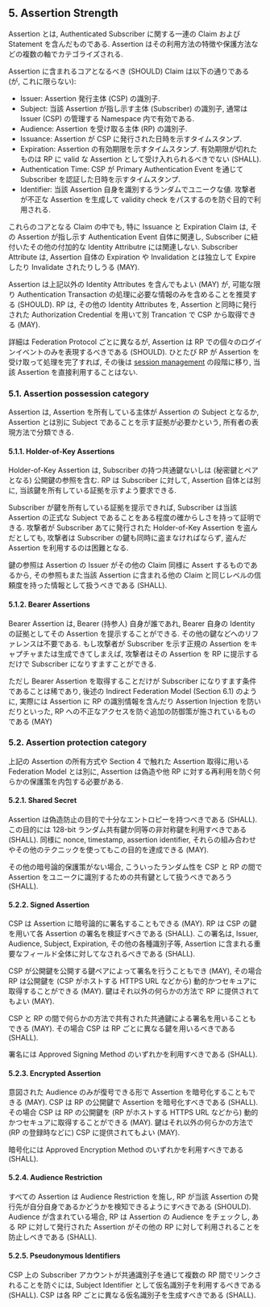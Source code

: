 <a name="sec5"></a>

## 5. Assertion Strength

Assertion とは, Authenticated Subscriber に関する一連の Claim および Statement を含んだものである.
Assertion はその利用方法の特徴や保護方法などの複数の軸でカテゴライズされる.

<!-- An assertion contains a set of claims or statements about an authenticated subscriber. Assertions can be categorized along multiple orthogonal dimensions, including the characteristics of using the assertion or the protections on the assertion itself. -->

Assertion に含まれるコアとなるべき (SHOULD) Claim は以下の通りである (が, これに限らない):

<!-- The core set of claims inside an assertion SHOULD include (but is not limited to): -->

- Issuer: Assertion 発行主体 (CSP) の識別子.
- Subject: 当該 Assertion が指し示す主体 (Subscriber) の識別子, 通常は Issuer (CSP) の管理する Namespace 内で有効である.
- Audience: Assertion を受け取る主体 (RP) の識別子.
- Issuance: Assertion が CSP に発行された日時を示すタイムスタンプ.
- Expiration: Assertion の有効期限を示すタイムスタンプ. 有効期限が切れたものは RP に valid な Assertion として受け入れられるべきでない (SHALL).
- Authentication Time: CSP が Primary Authentication Event を通じて Subscriber を認証した日時を示すタイムスタンプ.
- Identifier: 当該 Assertion 自身を識別するランダムでユニークな値. 攻撃者が不正な Assertion を生成して validity check をパスするのを防ぐ目的で利用される.

<!--
 - Issuer: an identifier for the party that issued the assertion (the CSP)
 - Subject: an identifier for the party that the assertion is about (the subscriber), usually within the namespace control of the issuer (the CSP)
 - Audience: an identifier for the party intended to consume the assertion (the RP)
 - Issuance: a timestamp indicating when the assertion was issued by the CSP
 - Expiration: a timestamp indicating when the assertion expires and SHALL no longer be accepted as valid by the RP
 - Authentication Time: a timestamp indicating when the CSP last verified the presence of the subscriber at the CSP through a primary authentication event
 - Identifier: a random value uniquely identifying this assertion, used to prevent attackers from manufacturing malicious assertions which would pass other validity checks
-->

これらのコアとなる Claim の中でも, 特に Issuance と Expiration Claim は, その Assertion が指し示す Authentication Event 自体に関連し, Subscriber に紐付いたその他の付加的な Identity Attributre には関連しない.
Subscriber Attribute は, Assertion 自体の Expiration や Invalidation とは独立して Expire したり Invalidate されたりしうる (MAY).

<!-- These core claims, particularly the issuance and expiration claims, apply to the assertion about the authentication event itself, and not to any additional identity attributes associated with the subscriber, even when those claims are included within the assertion. A subscriber's attributes MAY expire or be otherwise invalidated independently of the expiration or invalidation of the assertion. -->

Assertion は上記以外の Identity Attributes を含んでもよい (MAY) が, 可能な限り Authentication Transaction の処理に必要な情報のみを含めることを推奨する (SHOULD).
RP は, その他の Identity Attributes を, Assertion と同時に発行された Authorization Credential を用いて別 Trancation で CSP から取得できる (MAY).

<!-- Assertions MAY include other additional identity attributes, but where possible the information contained in the assertion SHOULD be limited to the information required to process the authentication transaction. The RP MAY fetch additional identity attributes from the CSP in a separate transaction using an authorization credential issued along side the assertion. -->

詳細は Federation Protocol ごとに異なるが, Assertion は RP での個々のログインイベントのみを表現するべきである (SHOULD).
ひとたび RP が Assertion を受け取って処理を完了すれば, その後は [session management](sp800-63b.html#sec7) の段階に移り, 当該 Assertion を直接利用することはない.

<!-- Although details vary based on the exact federation protocol in use, an assertion SHOULD be used only to represent a single log-in event at the RP. After the RP consumes the assertion, [session management](sp800-63b.html#sec7) at the RP comes into play and the assertion is no longer used directly. -->

### 5.1. Assertion possession category

Assertion は, Assertion を所有している主体が Assertion の Subject となるか, Assertion とは別に Subject であることを示す証拠が必要かという, 所有者の表現方法で分類できる.

<!-- An assertion can be classified based on whether possession of the assertion itself is sufficient for representing  the subject of the assertion, or if additional proof is necessary along side the assertion. -->

#### 5.1.1. Holder-of-Key Assertions

Holder-of-Key Assertion は, Subscriber の持つ共通鍵ないしは (秘密鍵とペアとなる) 公開鍵の参照を含む.
RP は Subscriber に対して, Assertion 自体とは別に, 当該鍵を所有している証拠を示すよう要求できる.

<!-- A holder-of-key assertion contains a reference to a symmetric key or a public key (corresponding to a private key) possessed by and representing the subscriber. The RP may require the subscriber to prove possession of the key that is referenced in the assertion in parallel with presentation of the assertion itself. -->

Subscriber が鍵を所有している証拠を提示できれば, Subscriber は当該 Assertion の正式な Subject であることをある程度の確からしさを持って証明できる.
攻撃者が Subscriber あてに発行された Holder-of-Key Assertion を盗んだとしても, 攻撃者は Subscriber の鍵も同時に盗まなければならず, 盗んだ Assertion を利用するのは困難となる.

<!-- In proving possession of the subscriber’s secret, the subscriber also proves with a certain degree of assurance that they are the rightful subject of the assertion. It is more difficult for an attacker to use a stolen holder-of-key assertion issued to a subscriber, since the attacker would need to steal the referenced key material as well. -->

鍵の参照は Assertion の Issuer がその他の Claim 同様に Assert するものであるから, その参照もまた当該 Assertion に含まれる他の Claim と同じレベルの信頼度を持った情報として扱うべきである (SHALL).

<!-- Note that the reference to the key material in question is asserted by the issuer of the assertion as are any other claims therein, and reference to a given key SHALL be trusted at the same level as all other claims within the assertion itself. -->

#### 5.1.2. Bearer Assertions

Bearer Assertion は, Bearer (持参人) 自身が誰であれ, Bearer 自身の Identity の証拠としてその Assertion を提示することができる.
その他の鍵などへのリファレンスは不要である.
もし攻撃者が Subscriber を示す正規の Assertion をキャプチャまたは生成できてしまえば, 攻撃者はその Assertion を RP に提示するだけで Subscriber になりすますことができる.

<!-- A bearer assertion can be presented by any party as proof of the bearer's identity, without reference to external materials. If an attacker is able to capture or manufacture a valid assertion representing a subscriber, and that attacker is able to successfully present that assertion to the RP, then the attacker will be able to impersonate the subscriber at that RP. -->

ただし Bearer Assertion を取得することだけが Subscriber になりすます条件であることは稀であり, 後述の Indirect Federation Model (Section 6.1) のように, 実際には Assertion に RP の識別情報を含んだり Assertion Injection を防いだりといった, RP への不正なアクセスを防ぐ追加の防御策が施されているものである (MAY)

<!-- Note that mere possession of a bearer assertion is not always enough to impersonate a subscriber. For example, if an assertion is presented in the indirect federation model (Section 6.1), additional controls MAY be placed on the transaction (such as identification of the RP and assertion injection protections) that help to further protect the RP from fraudulent activity. -->

### 5.2. Assertion protection category

上記の Assertion の所有方式や Section 4 で触れた Assertion 取得に用いる Federation Model とは別に, Assertion は偽造や他 RP に対する再利用を防ぐ何らかの保護策を内包する必要がある.

<!-- Regardless of the possession mechanism (discussed above) or the federation model used to obtain them (described in section 4), assertions need to include an appropriate set of protections to the assertion data itself to prevent attackers from manufacturing valid assertions or re-using captured assertions at disparate RPs. -->

#### 5.2.1. Shared Secret

Assertion は偽造防止の目的で十分なエントロピーを持つべきである (SHALL).
この目的には 128-bit ランダム共有鍵か同等の非対称鍵を利用すべきである (SHALL).
同様に nonce, timestamp, assertion identifier, それらの組み合わせやその他のテクニックを使ってもこの目的を達成できる (MAY).

<!-- Assertions SHALL contain sufficient entropy to prevent an attacker from manufacturing a valid assertion and using it with a target RP. A 128-bit random symmetric key or equivalent strength asymmetric key SHALL be used for this purpose. Assertions MAY accomplish this by use of an embedded nonce, timestamp, assertion identifier, or a combination of these or other techniques. -->

その他の暗号論的保護策がない場合, こういったランダム性を CSP と RP の間で Assertion をユニークに識別するための共有鍵として扱うべきであろう (SHALL).

<!-- In the absence of additional cryptographic protections, this source of randomness SHALL function as a shared secret between the CSP and the RP to uniquely identify the assertion in question. -->

#### 5.2.2. Signed Assertion

CSP は Assertion に暗号論的に署名することもできる (MAY).
RP は CSP の鍵を用いて各 Assertion の署名を検証すべきである (SHALL).
この署名は, Issuer, Audience, Subject, Expiration, その他の各種識別子等, Assertion に含まれる重要なフィールド全体に対してなされるべきである (SHALL).

<!-- Assertions MAY be cryptographically signed by the CSP, and the RP SHALL validate the signature of each such assertion based on the CSP's key. This signature SHALL cover all vital fields of the assertion, including its issuer, audience, subject, expiration, and any unique identifiers. -->

CSP が公開鍵を公開する鍵ペアによって署名を行うこともでき (MAY), その場合 RP は公開鍵を (CSP がホストする HTTPS URL などから) 動的かつセキュアに取得することができる (MAY).
鍵はそれ以外の何らかの方法で RP に提供されてもよい (MAY).

<!-- The signature MAY be asymmetric based on the published public key of the CSP. In such cases, the RP MAY fetch this public key in a secure fashion at runtime (such as through an HTTPS URL hosted by the CSP), or the key MAY be provisioned out of band at the RP. -->

CSP と RP の間で何らかの方法で共有された共通鍵による署名を用いることもできる (MAY).
その場合 CSP は RP ごとに異なる鍵を用いるべきである (SHALL).

<!-- The signature MAY be symmetric based on a key shared out of band between the CSP and the RP. In such circumstances, the CSP SHALL use a different shared key for each RP. -->

署名には Approved Signing Method のいずれかを利用すべきである (SHALL).

<!-- All signatures SHALL use approved signing methods. -->

#### 5.2.3. Encrypted Assertion

意図された Audience のみが復号できる形で Assertion を暗号化することもできる (MAY).
CSP は RP の公開鍵で Assertion を暗号化すべきである (SHALL).
その場合 CSP は RP の公開鍵を (RP がホストする HTTPS URL などから) 動的かつセキュアに取得することができる (MAY).
鍵はそれ以外の何らかの方法で (RP の登録時などに) CSP に提供されてもよい (MAY).

<!-- Assertions MAY be encrypted in such a fashion as to allow only the intended audience to decrypt the claims therein. The CSP SHALL encrypt the payload of the assertion using the RP's public key. The CSP MAY fetch this public key in a secure fashion at runtime (such as through an HTTPS URL hosted by the RP), or the key MAY be provisioned out of band at the CSP (during registration of the RP). -->

暗号化には Approved Encryption Method のいずれかを利用すべきである (SHALL).

<!-- All encrypted objects SHALL use approved encryption methods. -->

#### 5.2.4. Audience Restriction

すべての Assertion は Audience Restriction を施し, RP が当該 Assertion の発行先が自分自身であるかどうかを検知できるようにすべきである (SHOULD).
Audience が含まれている場合, RP は Assertion の Audience をチェックし, ある RP に対して発行された Assertion がその他の RP に対して利用されることを防止しべきである (SHALL).

<!-- All assertions SHOULD use audience restriction techniques to allow an RP to recognize whether or not it is the intended target of an issued assertion. All RPs SHALL check the audience of an assertion, if provided, to prevent the injection and replay of an assertion generated for one RP at another RP. -->

#### 5.2.5. Pseudonymous Identifiers

CSP 上の Subscriber アカウントが共通識別子を通じて複数の RP 間でリンクされることを防ぐには, Subject Identifier として仮名識別子を利用するべきである (SHALL).
CSP は各 RP ごとに異なる仮名識別子を生成すべきである (SHALL).

<!-- To prevent the subscriber's account at the CSP from being linked through one or more RPs through use of a common identifier, pseudonymous subject identifiers SHALL be used within the assertions generated by the CSP for the RP. The CSP SHALL generate a different identifier for each RP. -->

